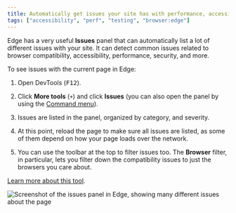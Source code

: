 ```yaml
---
title: Automatically get issues your site has with performance, accessibility, security, compatibility, and others.
tags: ["accessibility", "perf", "testing", "browser:edge"]
---
```

Edge has a very useful **Issues** panel that can automatically list a lot of different issues with your site. It can detect common issues related to browser compatibility, accessibility, performance, security, and more.

To see issues with the current page in Edge:

1. Open DevTools (<kbd>F12</kbd>).

1. Click **More tools** (`+`) and click **Issues** (you can also open the panel by using the [Command menu](/tips/en/execute-commands)).

1. Issues are listed in the panel, organized by category, and severity.

1. At this point, reload the page to make sure all issues are listed, as some of them depend on how your page loads over the network.

1. You can use the toolbar at the top to filter issues too. The **Browser** filter, in particular, lets you filter down the compatibility issues to just the browsers you care about.

[Learn more about this tool](https://docs.microsoft.com/microsoft-edge/devtools-guide-chromium/issues/).

![Screenshot of the issues panel in Edge, showing many different issues about the page](/assets/img/get-website-issues.png)
